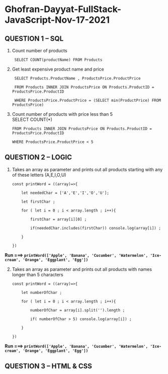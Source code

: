 # Ghofran-Dayyat-FullStack-JavaScript-Nov-17-2021

## QUESTION 1 – SQL
1. Count number of products

        SELECT COUNT(productName) FROM Products 

2. Get least expensive product name and price

        SELECT Products.ProductName , ProductsPrice.ProductPrice 

        FROM Products INNER JOIN ProductsPrice ON Products.ProductID = ProductsPrice.ProductID 

        WHERE ProductsPrice.ProductPrice = (SELECT min(ProductPrice) FROM ProductsPrice)


3.  Count number of products with price less than 5  
        SELECT COUNT(*) 

        FROM Products INNER JOIN ProductsPrice ON Products.ProductID = ProductsPrice.ProductID 

        WHERE ProductsPrice.ProductPrice < 5

## QUESTION 2 – LOGIC

1.  Takes an array as parameter and prints out all products starting with any of these 
letters (A,E,I,O,U)

        const printWord = ((array)=>{

            let neededChar = ['A','E','I','O','U'];

            let firstChar ;  

            for ( let i = 0 ; i < array.length ; i++){

                firstChar = array[i][0] ;

                if(neededChar.includes(firstChar)) console.log(array[i]) ;

            }

        })


**Run ===> ``printWord(['Apple', 'Banana', 'Cucumber', 'Watermelon', 'Ice-cream', 'Orange', 'Eggplant', 'Egg']) ``**


2.  Takes an array as parameter and prints out all products with names longer than 5 
characters

        const printWord = ((array)=>{

            let numberOfChar ;

            for ( let i = 0 ; i < array.length ; i++){

                numberOfChar = array[i].split('').length ;

                if( numberOfChar > 5) console.log(array[i]) ;

            }

        })


**Run ===> ``printWord(['Apple', 'Banana', 'Cucumber', 'Watermelon', 'Ice-cream', 'Orange', 'Eggplant', 'Egg']) ``**



## QUESTION 3 – HTML & CSS


